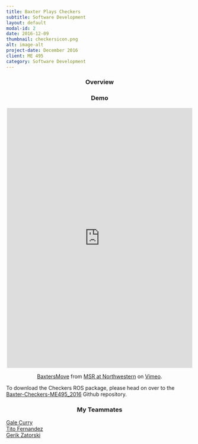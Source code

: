 ```yaml
---
title: Baxter Plays Checkers
subtitle: Software Development
layout: default
modal-id: 2
date: 2016-12-09
thumbnail: checkersicon.png
alt: image-alt
project-date: December 2016
client: ME 495
category: Software Development
---
```

<center><h3>Overview</h3></center>


<center><h3>Demo</h3></center>

<center><iframe src="https://player.vimeo.com/video/195051138" width="500" height="700" frameborder="0" volume="0" webkitallowfullscreen mozallowfullscreen allowfullscreen></iframe>
<p><a href="https://vimeo.com/195051138">BaxtersMove</a> from <a href="https://vimeo.com/numsr">MSR at Northwestern</a> on <a href="https://vimeo.com">Vimeo</a>.</p></center>

To download the Checkers ROS package, please head on over to the <a href="https://github.com/enginerd887/Baxter-Checkers-ME495_2016">Baxter-Checkers-ME495_2016</a> Github repository.

<center><h3>My Teammates</h3></center>
<a href="https://github.com/gcurry730">Gale Curry</a><br>
<a href="https://github.com/enginerd887">Tito Fernandez</a><br>
<a href="https://github.com/gerikzatorski">Gerik Zatorski</a><br>

